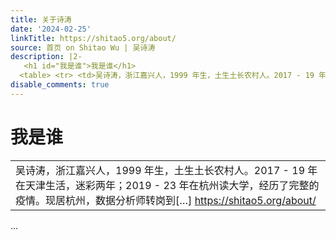 ```yaml
---
title: 关于诗涛
date: '2024-02-25'
linkTitle: https://shitao5.org/about/
source: 首页 on Shitao Wu | 吴诗涛
description: |2-
   <h1 id="我是谁">我是谁</h1>
  <table> <tr> <td>吴诗涛，浙江嘉兴人，1999 年生，土生土长农村人。2017 - 19 年在天津生活，迷彩两年；2019 - 23 年在杭州读大学，经历了完整的疫情。现居杭州，数据分析师转岗到[&hellip;] <a href="https://shitao5.org/about/">https://shitao5.org/about/</a></td></tr></table>  ...
disable_comments: true
---
```

 <h1 id="我是谁">我是谁</h1>
<table> <tr> <td>吴诗涛，浙江嘉兴人，1999 年生，土生土长农村人。2017 - 19 年在天津生活，迷彩两年；2019 - 23 年在杭州读大学，经历了完整的疫情。现居杭州，数据分析师转岗到[&hellip;] <a href="https://shitao5.org/about/">https://shitao5.org/about/</a></td></tr></table>  ...